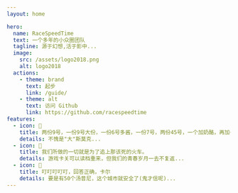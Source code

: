 ```yaml
---
layout: home

hero:
  name: RaceSpeedTime
  text: 一个多年的小众圈团队
  tagline: 源于幻想,活于影中...
  image:
    src: /assets/logo2018.png
    alt: logo2018
  actions:
    - theme: brand
      text: 起步
      link: /guide/
    - theme: alt
      text: 访问 Github
      link: https://github.com/racespeedtime
features:
  - icon: 🍔
    title: 两份9号，一份9号大份，一份6号多酱，一份7号，两份45号，一个加奶酪，再加一杯大汽水。
    details: 不愧是"大"斯莫克...
  - icon: 🚂
    title: 我们所做的一切就是为了追上那该死的火车。
    details: 游戏卡关可以读档重来，但我们的青春岁月一去不复返...
  - icon: 🔔
    title: 叮叮叮叮叮，回答正确，卡尔
    details: 要是有50个汤普尼，这个城市就安全了(鬼才信呢)...
---
```

